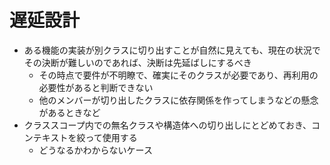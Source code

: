 # 遅延設計
- ある機能の実装が別クラスに切り出すことが自然に見えても、現在の状況でその決断が難しいのであれば、決断は先延ばしにするべき
    - その時点で要件が不明瞭で、確実にそのクラスが必要であり、再利用の必要性があると判断できない
    - 他のメンバーが切り出したクラスに依存関係を作ってしまうなどの懸念があるときなど
- クラススコープ内での無名クラスや構造体への切り出しにとどめておき、コンテキストを絞って使用する
    - どうなるかわからないケース

